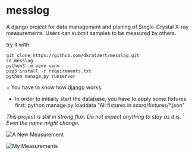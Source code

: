 # messlog
A django project for data management and planing of Single-Crystal X-ray measurements. Users can submit samples to be measured by others.

try it with 

```
git clone https://github.com/dkratzert/messlog.git
cd messlog
python3 -m venv venv
pip3 install -r requirements.txt
python manage.py runserver
```
\+ You have to know how [django](https://www.djangoproject.com/) works.

* In order to initially start the database, you have to apply some fixtures first:
 python manage.py loaddata "All fixtures in scxrd/fixtures/*.json"


*This project is still in strong flux. Do not expect anything to stay as it is. Even the name might change.*


![A New Measurement](https://xs3-data.uni-freiburg.de/messlog/messlog_new_exp.PNG)

![My Measurements](https://xs3-data.uni-freiburg.de/messlog/messlog_exp_list.PNG)
